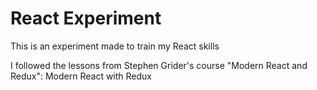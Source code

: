 # React Experiment

This is an experiment made to train my React skills

I followed the lessons from Stephen Grider's course "Modern React and Redux":
Modern React with Redux
